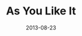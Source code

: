 ---
title: As You Like It
date: 2013-08-23
closing_date: 2013-09-08
layout: productions
playbill:
Theatre: Theatre Jacksonville
venue: Harold K. Smith Playhouse
showtimes:
- 2013-08-23 19:30:00
- 2013-08-24 20:00:00
- 2013-08-25 14:00:00
- 2013-08-29 19:30:00
- 2013-08-30 20:00:00
- 2013-08-31 20:00:00
- 2013-09-01 14:00:00
- 2013-09-05 19:30:00
- 2013-09-06 20:00:00
- 2013-09-07 20:00:00
- 2013-09-08 14:00:00
cast:
- actors:
  - Mike Beaman
  - Co'Relous Bryant
  - Al Emerick
  - Geoffrey King
  - Seth Langner
  - May Lee
  - Rakia May
  - Tracy Olin
  - Miles Para
  - David Raines
  - Neal Thorburn
  - Matt Tompkins
  - Thomas Trauger
  - Jason Woods
  - Jonathon Yates
  - Kristen Yates
crew:
- Director: Laura Rippel
orchestra:
Press:
- "'As You Like It' On Stage At Theatre Jax": https://news.wjct.org/arts-culture/2013-08-31/as-you-like-it-on-stage-at-theatre-jax
---
